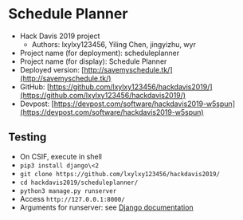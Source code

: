 # Schedule Planner
* Hack Davis 2019 project
	* Authors: lxylxy123456, Yiling Chen, jingyizhu, wyr
* Project name (for deployment): scheduleplanner
* Project name (for display): Schedule Planner
* Deployed version: [http://savemyschedule.tk/](http://savemyschedule.tk/)
* GitHub: [https://github.com/lxylxy123456/hackdavis2019/](https://github.com/lxylxy123456/hackdavis2019/)
* Devpost: [https://devpost.com/software/hackdavis2019-w5spun](https://devpost.com/software/hackdavis2019-w5spun)

## Testing
* On CSIF, execute in shell
* `pip3 install django\<2`
* `git clone https://github.com/lxylxy123456/hackdavis2019/`
* `cd hackdavis2019/scheduleplanner/`
* `python3 manage.py runserver`
* Access `http://127.0.0.1:8000/`
* Arguments for runserver: see [Django documentation](https://docs.djangoproject.com/en/2.1/ref/django-admin/#runserver)

